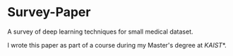 # Survey-Paper
A survey of deep learning techniques for small medical dataset.

I wrote this paper as part of a course during my Master's degree at *KAIST**.
